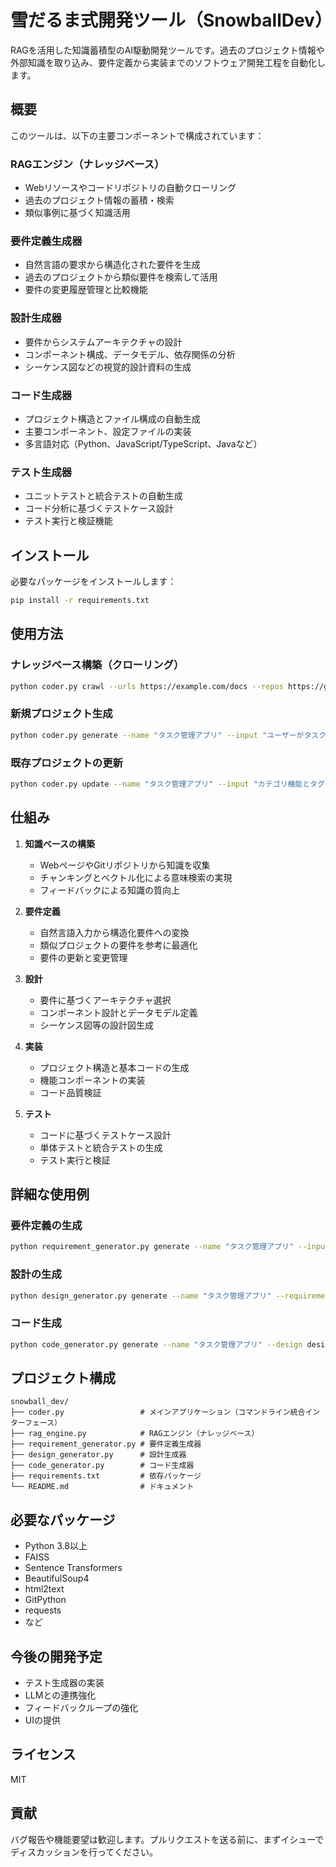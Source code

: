 # 雪だるま式開発ツール（SnowballDev）

RAGを活用した知識蓄積型のAI駆動開発ツールです。過去のプロジェクト情報や外部知識を取り込み、要件定義から実装までのソフトウェア開発工程を自動化します。

## 概要

このツールは、以下の主要コンポーネントで構成されています：

### RAGエンジン（ナレッジベース）
- Webリソースやコードリポジトリの自動クローリング
- 過去のプロジェクト情報の蓄積・検索
- 類似事例に基づく知識活用

### 要件定義生成器
- 自然言語の要求から構造化された要件を生成
- 過去のプロジェクトから類似要件を検索して活用
- 要件の変更履歴管理と比較機能

### 設計生成器
- 要件からシステムアーキテクチャの設計
- コンポーネント構成、データモデル、依存関係の分析
- シーケンス図などの視覚的設計資料の生成

### コード生成器
- プロジェクト構造とファイル構成の自動生成
- 主要コンポーネント、設定ファイルの実装
- 多言語対応（Python、JavaScript/TypeScript、Javaなど）

### テスト生成器
- ユニットテストと統合テストの自動生成
- コード分析に基づくテストケース設計
- テスト実行と検証機能

## インストール

必要なパッケージをインストールします：

```bash
pip install -r requirements.txt
```

## 使用方法

### ナレッジベース構築（クローリング）

```bash
python coder.py crawl --urls https://example.com/docs --repos https://github.com/user/repo
```

### 新規プロジェクト生成

```bash
python coder.py generate --name "タスク管理アプリ" --input "ユーザーがタスクを追加、編集、削除できるシンプルなWebアプリ" --type web_app --language javascript
```

### 既存プロジェクトの更新

```bash
python coder.py update --name "タスク管理アプリ" --input "カテゴリ機能とタグ付け機能を追加したい"
```

## 仕組み

1. **知識ベースの構築**
   - WebページやGitリポジトリから知識を収集
   - チャンキングとベクトル化による意味検索の実現
   - フィードバックによる知識の質向上

2. **要件定義**
   - 自然言語入力から構造化要件への変換
   - 類似プロジェクトの要件を参考に最適化
   - 要件の更新と変更管理

3. **設計**
   - 要件に基づくアーキテクチャ選択
   - コンポーネント設計とデータモデル定義
   - シーケンス図等の設計図生成

4. **実装**
   - プロジェクト構造と基本コードの生成
   - 機能コンポーネントの実装
   - コード品質検証

5. **テスト**
   - コードに基づくテストケース設計
   - 単体テストと統合テストの生成
   - テスト実行と検証

## 詳細な使用例

### 要件定義の生成

```bash
python requirement_generator.py generate --name "タスク管理アプリ" --input "ユーザーがタスクを追加、編集、削除できるシンプルなWebアプリ" --type web_app
```

### 設計の生成

```bash
python design_generator.py generate --name "タスク管理アプリ" --requirements requirements/task_manager_app.json
```

### コード生成

```bash
python code_generator.py generate --name "タスク管理アプリ" --design designs/task_manager_app.json --language javascript
```

## プロジェクト構成

```
snowball_dev/
├── coder.py                 # メインアプリケーション（コマンドライン統合インターフェース）
├── rag_engine.py            # RAGエンジン（ナレッジベース）
├── requirement_generator.py # 要件定義生成器
├── design_generator.py      # 設計生成器
├── code_generator.py        # コード生成器
├── requirements.txt         # 依存パッケージ
└── README.md                # ドキュメント
```

## 必要なパッケージ

- Python 3.8以上
- FAISS
- Sentence Transformers
- BeautifulSoup4
- html2text
- GitPython
- requests
- など

## 今後の開発予定

- テスト生成器の実装
- LLMとの連携強化
- フィードバックループの強化
- UIの提供

## ライセンス

MIT

## 貢献

バグ報告や機能要望は歓迎します。プルリクエストを送る前に、まずイシューでディスカッションを行ってください。
